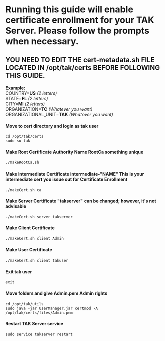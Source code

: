 # Running this guide will enable certificate enrollment for your TAK Server. Please follow the prompts when necessary.

## YOU NEED TO EDIT THE cert-metadata.sh FILE LOCATED IN /opt/tak/certs BEFORE FOLLOWING THIS GUIDE.

**Example:**  
COUNTRY=**US** *(2 letters)*  
STATE=**FL** *(2 letters)*  
CITY=**MI** *(2 letters)*  
ORGANIZATION=**TC** *(Whatever you want)*  
ORGANIZATIONAL_UNIT=**TAK** *(Whatever you want)*  

#### Move to cert directory and login as tak user
```
cd /opt/tak/certs
sudo su tak
```

#### Make Root Certificate Authority **Name RootCa something unique**
```
./makeRootCa.sh
```

#### Make Intermediate Certificate **intermediate-"NAME"** This is your intermediate cert you issue out for Certificate Enrollment
```
./makeCert.sh ca
```

#### Make Server Certificate **"takserver"** can be changed; however, it's not advisable
```
./makeCert.sh server takserver
```

#### Make Client Certificate
```
./makeCert.sh client Admin
```

#### Make User Certificate
```
./makeCert.sh client takuser
```

#### Exit tak user
```
exit
```

#### Move folders and give Admin.pem Admin rights
```
cd /opt/tak/utils
sudo java -jar UserManager.jar certmod -A /opt/tak/certs/files/Admin.pem
```

#### Restart TAK Server service
```
sudo service takserver restart
```
